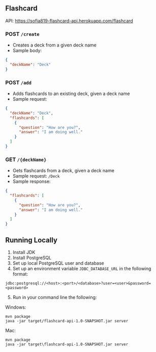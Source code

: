 ## Flashcard

API: https://sofia819-flashcard-api.herokuapp.com/flashcard

### POST `/create`

- Creates a deck from a given deck name
- Sample body:

```json
{
  "deckName": "Deck"
}
```

### POST `/add`

- Adds flashcards to an existing deck, given a deck name
- Sample request:

```json
{
  "deckName": "Deck",
  "flashcards": [
    {
      "question": "How are you?",
      "answer": "I am doing well."
    }
  ]
}
```

### GET `/{deckName}`

- Gets flashcards from a deck, given a deck name
- Sample request: `/Deck`
- Sample response:

```json
{
  "flashcards": [
    {
      "question": "How are you?",
      "answer": "I am doing well."
    }
  ]
}
```

## Running Locally

1. Install JDK
2. Install PostgreSQL
3. Set up local PostgreSQL user and database
4. Set up an environment variable `JDBC_DATABASE_URL` in the following format:

```ignorelang
jdbc:postgresql://<host>:<port>/<database>?user=<user>&password=<password>
```

5. Run in your command line the following:

Windows:

```ignorelang
mvn package
java -jar target/flashcard-api-1.0-SNAPSHOT.jar server
```

Mac:

```ignorelang
mvn package
java -jar target\flashcard-api-1.0-SNAPSHOT.jar server
```